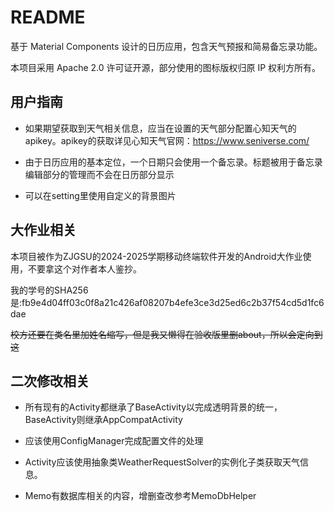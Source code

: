 # README

基于 Material Components 设计的日历应用，包含天气预报和简易备忘录功能。

本项目采用 Apache 2.0 许可证开源，部分使用的图标版权归原 IP 权利方所有。



## 用户指南

- 如果期望获取到天气相关信息，应当在设置的天气部分配置心知天气的apikey。apikey的获取详见心知天气官网：https://www.seniverse.com/

- 由于日历应用的基本定位，一个日期只会使用一个备忘录。标题被用于备忘录编辑部分的管理而不会在日历部分显示

- 可以在setting里使用自定义的背景图片









## 大作业相关

本项目被作为ZJGSU的2024-2025学期移动终端软件开发的Android大作业使用，不要拿这个对作者本人鉴抄。

我的学号的SHA256是:fb9e4d04ff03c0f8a21c426af08207b4efe3ce3d25ed6c2b37f54cd5d1fc6dae

~~校方还要在类名里加姓名缩写，但是我又懒得在验收版里删about，所以会定向到这~~





## 二次修改相关

- 所有现有的Activity都继承了BaseActivity以完成透明背景的统一，BaseActivity则继承AppCompatActivity

- 应该使用ConfigManager完成配置文件的处理

- Activity应该使用抽象类WeatherRequestSolver的实例化子类获取天气信息。
- Memo有数据库相关的内容，增删查改参考MemoDbHelper



